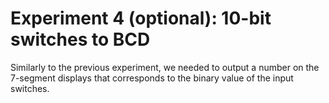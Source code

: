 # Experiment 4 (optional): 10-bit switches to BCD

Similarly to the previous experiment, we needed to output a number on the 7-segment displays that corresponds to the binary value of the input switches.
